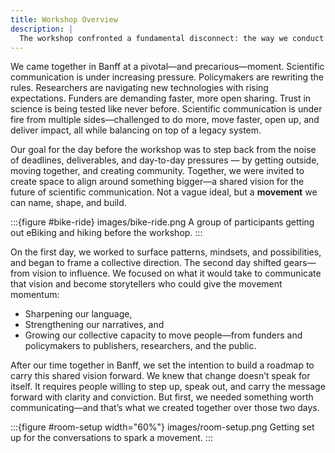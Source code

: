 ```yaml
---
title: Workshop Overview
description: |
  The workshop confronted a fundamental disconnect: the way we conduct science has changed, but the way we communicate it has not. Research today is iterative, computational, and collaborative. Yet, our outputs are still largely static PDFs, siloed data, and disconnected repositories. The workshop invited participants to break away from these conventions and imagine a communication ecosystem that matches the pace and complexity of modern science.
---
```


We came together in Banff at a pivotal—and precarious—moment. Scientific communication is under increasing pressure. Policymakers are rewriting the rules. Researchers are navigating new technologies with rising expectations. Funders are demanding faster, more open sharing. Trust in science is being tested like never before. Scientific communication is under fire from multiple sides—challenged to do more, move faster, open up, and deliver impact, all while balancing on top of a legacy system.

Our goal for the day before the workshop was to step back from the noise of deadlines, deliverables, and day-to-day pressures — by getting outside, moving together, and creating community. Together, we were invited to create space to align around something bigger—a shared vision for the future of scientific communication. Not a vague ideal, but a **movement** we can name, shape, and build.

:::{figure #bike-ride} images/bike-ride.png
A group of participants getting out eBiking and hiking before the workshop.
:::

On the first day, we worked to surface patterns, mindsets, and possibilities, and began to frame a collective direction. The second day shifted gears—from vision to influence. We focused on what it would take to communicate that vision and become storytellers who could give the movement momentum:

- Sharpening our language,
- Strengthening our narratives, and
- Growing our collective capacity to move people—from funders and policymakers to publishers, researchers, and the public.

After our time together in Banff, we set the intention to build a roadmap to carry this shared vision forward. We knew that change doesn’t speak for itself. It requires people willing to step up, speak out, and carry the message forward with clarity and conviction. But first, we needed something worth communicating—and that’s what we created together over those two days.

:::{figure #room-setup width="60%"} images/room-setup.png
Getting set up for the conversations to spark a movement.
:::
